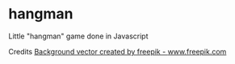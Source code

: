 # hangman
Little "hangman" game done in Javascript


Credits
<a href='https://www.freepik.com/vectors/background'>Background vector created by freepik - www.freepik.com</a>
